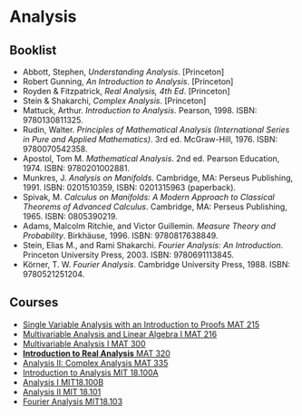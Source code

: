 # Analysis

## Booklist

- Abbott, Stephen, *Understanding Analysis*. [Princeton]
- Robert Gunning, *An Introduction to Analysis*. [Princeton]
- Royden & Fitzpatrick, *Real Analysis, 4th Ed*. [Princeton]
- Stein & Shakarchi, *Complex Analysis*. [Princeton]
- Mattuck, Arthur. *Introduction to Analysis*. Pearson, 1998. ISBN: 9780130811325.
- Rudin, Walter. *Principles of Mathematical Analysis (International Series in Pure and Applied Mathematics)*. 3rd ed. McGraw-Hill, 1976. ISBN: 9780070542358.
- Apostol, Tom M. *Mathematical Analysis*. 2nd ed. Pearson Education, 1974. ISBN: 9780201002881.
- Munkres, J. *Analysis on Manifolds*. Cambridge, MA: Perseus Publishing, 1991. ISBN: 0201510359, ISBN: 0201315963 (paperback).
- Spivak, M. *Calculus on Manifolds: A Modern Approach to Classical Theorems of Advanced Calculus*. Cambridge, MA: Perseus Publishing, 1965. ISBN: 0805390219.
- Adams, Malcolm Ritchie, and Victor Guillemin. *Measure Theory and Probability*. Birkhäuse, 1996. ISBN: 9780817638849.
- Stein, Elias M., and Rami Shakarchi. *Fourier Analysis: An Introduction*. Princeton University Press, 2003. ISBN: 9780691113845.
- Körner, T. W. *Fourier Analysis*. Cambridge University Press, 1988. ISBN: 9780521251204.

## Courses

- [Single Variable Analysis with an Introduction to Proofs MAT 215](https://registrar.princeton.edu/course-offerings/course-details?courseid=004158&term=1222)
- [Multivariable Analysis and Linear Algebra I MAT 216](https://registrar.princeton.edu/course-offerings/course-details?courseid=012831&term=1222)
- [Multivariable Analysis I MAT 300](https://registrar.princeton.edu/course-offerings/course-details?courseid=012832&term=1222)
- [**Introduction to Real Analysis** MAT 320](https://registrar.princeton.edu/course-offerings/course-details?courseid=004177&term=1222)
- [Analysis II: Complex Analysis MAT 335](https://registrar.princeton.edu/course-offerings/course-details?courseid=004194&term=1222)
- [Introduction to Analysis MIT 18.100A](https://ocw.mit.edu/courses/mathematics/18-100a-introduction-to-analysis-fall-2012/index.htm)
- [Analysis I MIT18.100B](https://ocw.mit.edu/courses/mathematics/18-100b-analysis-i-fall-2010/)
- [Analysis II MIT 18.101](https://ocw.mit.edu/courses/mathematics/18-101-analysis-ii-fall-2005/index.htm)
- [Fourier Analysis MIT18.103](https://ocw.mit.edu/courses/mathematics/18-103-fourier-analysis-fall-2013/)

